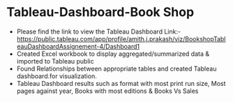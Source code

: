 # Tableau-Dashboard-Book Shop

- Please find the link to view the Tableau Dashboard Link:- https://public.tableau.com/app/profile/amith.j.prakash/viz/BookshopTableauDashboardAssignement-4/Dashboard1
- Created Excel workbook to display aggregated/summarized data & imported to Tableau public
- Found Relationships between appropriate tables and created Tableau dashboard.for visualization.
- Tableau Dashboard results such as format with most print run size, Most pages against year, Books with most editions & Books Vs Sales
